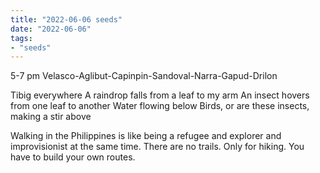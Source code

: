 ```yaml
---
title: "2022-06-06 seeds"
date: "2022-06-06"
tags:
- "seeds"
---
```


5-7 pm
Velasco-Aglibut-Capinpin-Sandoval-Narra-Gapud-Drilon

Tibig everywhere
A raindrop falls from a leaf to my arm
An insect hovers from one leaf to another
Water flowing below
Birds, or are these insects, making a stir above

Walking in the Philippines is like being a refugee and explorer and improvisionist at the same time. There are no trails. Only for hiking. You have to build your own routes.